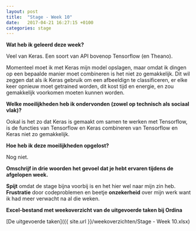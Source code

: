 ```yaml
---
layout: post
title:  "Stage - Week 10"
date:   2017-04-21 16:27:15 +0100
categories: stage
---
```



**Wat heb ik geleerd deze week?**

Veel van Keras. Een soort van API bovenop Tensorflow (en Theano).

Momenteel moet ik met Keras mijn model opslagen, maar omdat ik dingen op een bepaalde manier moet combineren is het niet zo gemakkelijk. Dit wil zeggen dat als ik Keras gebruik om een afbeeldign te classificeren, er elke keer opnieuw moet getrained worden, dit kost tijd en energie, en zou gemakkelijk voorkomen moeten kunnen worden.

**Welke moeilijkheden heb ik ondervonden (zowel op technisch als sociaal vlak)?**

Ookal is het zo dat Keras is gemaakt om samen te werken met Tensorflow, is de functies van Tensorflow en Keras combineren van Tensorflow en Keras niet zo gemakkelijk.

**Hoe heb ik deze moeilijkheden opgelost?**

Nog niet.

**Omschrijf in drie woorden het gevoel dat je hebt ervaren tijdens de afgelopen week.**

**Spijt** omdat de stage bijna voorbij is en het hier wel naar mijn zin heb. **Frustratie** door codeproblemen en beetje **onzekerheid** over mijn werk want ik had meer verwacht na al die weken. 

**Excel-bestand met weekoverzicht van de uitgevoerde taken bij Ordina**

[De uitgevoerde taken]({{ site.url }}/weekoverzichten/Stage - Week 10.xlsx)
